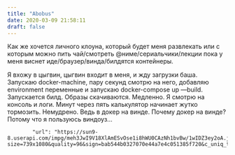 ```yaml
---
title: "Abobus"
date: 2020-03-09 21:58:11
draft: false
---
```


Как же хочется личного клоуна, который будет меня развлекать или с которым можно пить чай/смотреть @ниме/сериальчики/лекции пока у меня виснет иде/браузер/винда/билдятся контейнеры.

Я вхожу в цыгвин, цыгвин входит в меня, и жду загрузки баша. Запускаю docker-machine, пару секунд смотрю на него, добавляю environment переменные и запускаю docker-compose up —build. Запускается билд. Образы скачиваются. Медленно. Я смотрю на консоль и логи. Минут через пять калькулятор начинает жутко тормозить. Немудрено. Ведь в докер на винде. Почему докер на винде? Потому что я пользуюсь виндоуз…

            "url": "https://sun9-8.userapi.com/impg/meh3JwI9V18XlAmESvOse1i8hWU0CAzNh1bvBw/1wIDZ3ey2oA.jpg?size=739x1080&quality=96&sign=bab544b0327070e44a7e4c051385f720&c_uniq_tag=_mR4eBc86wy_5V3wXSnZXnQCABpyxP0Tx11KZgx1Wyg&type=album",
